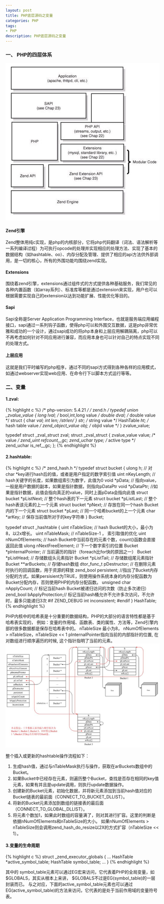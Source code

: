 ```yaml
---
layout: post
title: PHP底层源码之变量
categories: PHP 
tags:
- PHP 
description: PHP底层源码之变量
---
```

### 一、 PHP的四层体系
![Alt text](/images/php4ceng.jpg)

#### Zend引擎
Zend整体用纯c实现，是php的内核部分，它将php代码翻译（词法、语法解析等一系列编译过程）为可执行opcode的处理并实现相应的处理方法、实现了基本的数据结构（如hashtable、oo）、内存分配及管理、提供了相应的api方法供外部调用，是一切的核心，所有的外围功能均围绕zend实现。

#### Extensions
围绕着zend引擎，extensions通过组件式的方式提供各种基础服务，我们常见的各种内置函数（如array系列）、标准库等都是通过extension来实现，用户也可以根据需要实现自己的extension以达到功能扩展、性能优化等目的。

#### Sapi
Sapi全称是Server Application Programming Interface，也就是服务端应用编程接口，sapi通过一系列钩子函数，使得php可以和外围交互数据，这是php非常优雅和成功的一个设计，通过sapi成功的将php本身和上层应用解耦隔离，php可以不再考虑如何针对不同应用进行兼容，而应用本身也可以针对自己的特点实现不同的处理方式。

#### 上层应用
这就是我们平时编写的php程序，通过不同的sapi方式得到各种各样的应用模式，如通过webserver实现web应用、在命令行下以脚本方式运行等等。 

### 二、变量

#### 1.zval:

{% highlight c %}
/* php-version: 5.4.21 */
/* zend.h */
typedef union _zvalue_value {
    long lval;                  /* bool,int,long value */
    double dval;                /* double value */
    struct {
        char *val;
        int len;                /*strlen*/
    } str;                      /* string value */
    HashTable *ht;              /* hash table value */
    zend_object_value obj;      /* objid value */
} zvalue_value;
                                                                                                                                                
typedef struct _zval_struct zval;
struct _zval_struct {
    zvalue_value value;     /* value */
    zend_uint refcount__gc;
    zend_uchar type;    /* active type */                                                                                                          
    zend_uchar is_ref__gc;
};
{% endhighlight %}
  
#### 2.hashtable:

{% highlight c %}
/* zend_hash.h */
typedef struct bucket {
    ulong h;            // 对char *key进行hash后的值，或者是用户指定的数字索引值
    uint nKeyLength;    // hash关键字的长度，如果数组索引为数字，此值为0
    void *pData;        // 指向value，一般是用户数据的副本，如果是指针数据，则指向pDataPtr
    void *pDataPtr;     //如果是指针数据，此值会指向真正的value，同时上面pData会指向此值
    struct bucket *pListNext;   // 整个hash表的下一元素
    struct bucket *pListLast;   // 整个hash表该元素的上一个元素
    struct bucket *pNext;       // 存放在同一个hash Bucket内的下一个元素
    struct bucket *pLast;       // 同一个哈希bucket的上一个元素
    char *arKey;                // 保存当前值所对于的key字符串
} Bucket;

typedef struct _hashtable {
    uint nTableSize;        // hash Bucket的大小，最小为8，以2x增长。
    uint nTableMask;        // nTableSize-1 ， 索引取值的优化
    uint nNumOfElements;    // hash Bucket中当前存在的元素个数，count()函数会直接返回此值
    ulong nNextFreeElement; // 下一个数字索引的位置
    Bucket *pInternalPointer;   // 当前遍历的指针（foreach比for快的原因之一）
    Bucket *pListHead;          // 存储数组头元素指针
    Bucket *pListTail;          // 存储数组尾元素指针
    Bucket **arBuckets;         // 存储hash数组
    dtor_func_t pDestructor;    // 在删除元素时执行的回调函数，用于资源的释放
    zend_bool persistent;       //指出了Bucket内存分配的方式。如果persisient为TRUE，则使用操作系统本身的内存分配函数为Bucket分配内存，否则使用PHP的内存分配函数。
    unsigned char nApplyCount; // 标记当前hash Bucket被递归访问的次数（防止多次递归）
    zend_bool bApplyProtection;// 标记当前hash桶允许不允许多次访问，不允许时，最多只能递归3次
#if ZEND_DEBUG
    int inconsistent;
#endif
} HashTable;
{% endhighlight %}

PHP内核中的哈希表是十分重要的数据结构，PHP的大部分的语言特性都是基于哈希表实现的， 例如：变量的作用域、函数表、类的属性、方法等，Zend引擎内部的很多数据都是保存在哈希表中的。
nTableSize 最小为8， nNumOfElements > nTableSize，nTableSize << 1
pInternalPointer指向当前的内部指针的位置, 在对数组进行顺序遍历的时候, 这个指针指明了当前的元素。
![Alt text](/images/03-01-02-zend_hashtable.png)

整个插入或更新的hashtable操作流程如下：
1. 生成hash值，通过与nTableMask执行与操作，获取在arBuckets数组中的Bucket。
2. 如果Bucket中已经存在元素，则遍历整个Bucket，查找是否存在相同的key值元素，如果有并且是update调用，则执行update数据操作。
3. 创建新的Bucket元素，初始化数据，并将新元素添加到当前hash值对应的Bucket链表的最前面（CONNECT_TO_BUCKET_DLLIST）。
4. 将新的Bucket元素添加到数组的链接表的最后面（CONNECT_TO_GLOBAL_DLLIST）。
5. 将元素个数加1，如果此时数组的容量满了，则对其进行扩容。这里的判断是依据nNumOfElements和nTableSize的大小。 如果nNumOfElements > nTableSize则会调用zend_hash_do_resize以2X的方式扩容（nTableSize << 1）。

#### 3.变量的生命周期

{% highlight c %}
struct _zend_executor_globals {
    ...
    HashTable *active_symbol_table;
    HashTable symbol_table; 
    ...
}
{% endhighlight %}

其中的 symbol_table元素可以通过EG宏来访问，它代表着PHP的全局变量，如$GLOBALS，其实从根本上来讲， $GLOBALS不过是EG(symbol_table)的一层封装而已。
与之对应，下面的active_symbol_table元素也可以通过EG(active_symbol_table)的方法来访问，它代表的是处于当前作用域的变量符号表。
